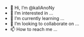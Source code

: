 - 👋 Hi, I’m @kaliAnoNy
- 👀 I’m interested in ...
- 🌱 I’m currently learning ...
- 💞️ I’m looking to collaborate on ...
- 📫 How to reach me ...

<!---
kaliAnoNy/kaliAnoNy is a ✨ special ✨ repository because its `README.md` (this file) appears on your GitHub profile.
You can click the Preview link to take a look at your changes.
ui


